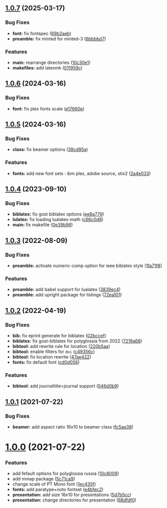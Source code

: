 ## [1.0.7](https://github.com/yamadharma/kermit-makefiles/compare/v1.0.6...v1.0.7) (2025-03-17)


### Bug Fixes

* **font:** fix fontspec ([69b2aeb](https://github.com/yamadharma/kermit-makefiles/commit/69b2aeb7a61e6f72d2e272e111708ef6b7ec0ebb))
* **preamble:** fix minted for minted-3 ([6bbbbd7](https://github.com/yamadharma/kermit-makefiles/commit/6bbbbd782c36feea15cb21fa497d11c3d21a8fc5))


### Features

* **main:** rearrange directories ([10c30e1](https://github.com/yamadharma/kermit-makefiles/commit/10c30e164b464d909f164c6ff5fa5027cd96d777))
* **makefiles:** add latexmk ([011959c](https://github.com/yamadharma/kermit-makefiles/commit/011959cdaca45379e5251337449afc30fb9b044e))



## [1.0.6](https://github.com/yamadharma/kermit-makefiles/compare/v1.0.5...v1.0.6) (2024-03-16)


### Bug Fixes

* **font:** fix plex fonts scale ([e17660e](https://github.com/yamadharma/kermit-makefiles/commit/e17660e256707cdaecee6b9cb52ebb7ce01a816e))



## [1.0.5](https://github.com/yamadharma/kermit-makefiles/compare/v1.0.4...v1.0.5) (2024-03-16)


### Bug Fixes

* **class:** fix beamer options ([38cd95a](https://github.com/yamadharma/kermit-makefiles/commit/38cd95a1196093b47926089a3ffc5bf8f7b46d86))


### Features

* **fonts:** add new font sets : ibm plex, adobe source, stix2 ([2a4e033](https://github.com/yamadharma/kermit-makefiles/commit/2a4e033cf6224a056f60ecbed410d4d516fb6efe))



## [1.0.4](https://github.com/yamadharma/kermit-makefiles/compare/v1.0.3...v1.0.4) (2023-09-10)


### Bug Fixes

* **biblatex:** fix gost biblatex options ([ee8a779](https://github.com/yamadharma/kermit-makefiles/commit/ee8a779b9fac45d947cc07d2a042e43bc51a927e))
* **lulatex:** fix loading lualatex-math ([c66c0d8](https://github.com/yamadharma/kermit-makefiles/commit/c66c0d8bc598a34a4822e857d8d8187f533fb5a7))
* **main:** fix makefile ([0e39b96](https://github.com/yamadharma/kermit-makefiles/commit/0e39b96fb29b98be138b9e945c012a411652d9f1))



## [1.0.3](https://github.com/yamadharma/kermit-makefiles/compare/v1.0.2...v1.0.3) (2022-08-09)


### Bug Fixes

* **preamble:** activate numeric-comp option for ieee biblatex style ([1fa71f8](https://github.com/yamadharma/kermit-makefiles/commit/1fa71f87c476e2e7a908cfa2bad4c9386df9d846))


### Features

* **preamble:** add babel support for lualatex ([3839ec4](https://github.com/yamadharma/kermit-makefiles/commit/3839ec404539158b59fd465e826307b5e130e786))
* **preamble:** add upright package for listings ([72ea101](https://github.com/yamadharma/kermit-makefiles/commit/72ea101aa16a27019f2e5ee3f966daad30d48bac))



## [1.0.2](https://github.com/yamadharma/kermit-makefiles/compare/v1.0.1...v1.0.2) (2022-04-19)


### Bug Fixes

* **bib:** fix eprint generate for biblatex ([02bccef](https://github.com/yamadharma/kermit-makefiles/commit/02bccef0d302218bc723afe005a86e6537d62437))
* **biblatex:** fix gost-biblatex for polyglossia from 2022 ([7219a66](https://github.com/yamadharma/kermit-makefiles/commit/7219a66e5f725f20e8f65e9f134eecf958d5c547))
* **bibtool:** add rewrite rule for location ([220b5aa](https://github.com/yamadharma/kermit-makefiles/commit/220b5aa87f57d7f217327dc49164f719cb28ca12))
* **bibtool:** enable filters for `doi` ([c49356c](https://github.com/yamadharma/kermit-makefiles/commit/c49356cb0b4e55c5ca1829a994f41213ee145d49))
* **bibtool:** fix location rewrite ([47ae422](https://github.com/yamadharma/kermit-makefiles/commit/47ae422e8689572383c59ff1253c9afc2749f1d8))
* **fonts:** fix default font ([cd0d056](https://github.com/yamadharma/kermit-makefiles/commit/cd0d056b119d0bdf0b93f943113fb846514ba6ae))


### Features

* **bibtool:** add journaltitle=journal support ([046d0b9](https://github.com/yamadharma/kermit-makefiles/commit/046d0b964d996cd761014ca65ff843cf9f5313ab))



## [1.0.1](https://github.com/yamadharma/kermit-makefiles/compare/v1.0.0...v1.0.1) (2021-07-22)


### Bug Fixes

* **beamer:** add aspect ratio 16x10 to beamer class ([fc5ae38](https://github.com/yamadharma/kermit-makefiles/commit/fc5ae386d31d26d3f74c43f409643f4f1280ac41))



# [1.0.0](https://github.com/yamadharma/kermit-makefiles/compare/v0.4.26...v1.0.0) (2021-07-22)


### Features

* add fefault options for polyglossia russia ([10c8009](https://github.com/yamadharma/kermit-makefiles/commit/10c8009362f3e2c26e8cdbf2695c49d39204c39e))
* add mmap package ([5c71ca9](https://github.com/yamadharma/kermit-makefiles/commit/5c71ca92f2872c7dc2939ab191ff8eb4ace3f9de))
* change scale of PT Mono font ([1ec435f](https://github.com/yamadharma/kermit-makefiles/commit/1ec435f61f196cbb73c65705d214a7550baaf3eb))
* **fonts:** add paratype+noto fontset ([e4bfec2](https://github.com/yamadharma/kermit-makefiles/commit/e4bfec2f2bda8480e8bb90205065756c866ca086))
* **presentation:** add size 16x10 for presentations ([5d7b5cc](https://github.com/yamadharma/kermit-makefiles/commit/5d7b5ccbfb2cc4e8afff05797381c3af5121579f))
* **presentation:** change directories for presentation ([68dfdf0](https://github.com/yamadharma/kermit-makefiles/commit/68dfdf007651f8a9b8b894faf8b2b3fe11305898))




